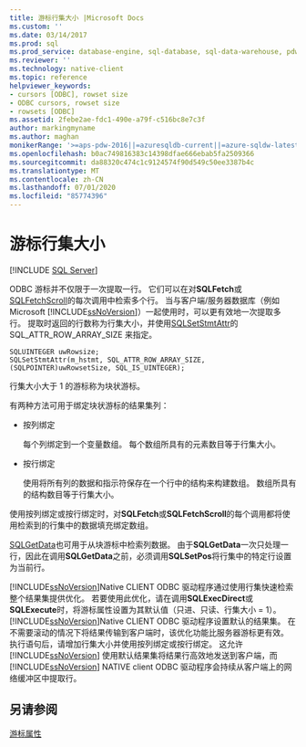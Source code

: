 ```yaml
---
title: 游标行集大小 |Microsoft Docs
ms.custom: ''
ms.date: 03/14/2017
ms.prod: sql
ms.prod_service: database-engine, sql-database, sql-data-warehouse, pdw
ms.reviewer: ''
ms.technology: native-client
ms.topic: reference
helpviewer_keywords:
- cursors [ODBC], rowset size
- ODBC cursors, rowset size
- rowsets [ODBC]
ms.assetid: 2febe2ae-fdc1-490e-a79f-c516bc8e7c3f
author: markingmyname
ms.author: maghan
monikerRange: '>=aps-pdw-2016||=azuresqldb-current||=azure-sqldw-latest||>=sql-server-2016||=sqlallproducts-allversions||>=sql-server-linux-2017||=azuresqldb-mi-current'
ms.openlocfilehash: b0ac749816383c14398dfae666ebab5fa2509366
ms.sourcegitcommit: da88320c474c1c9124574f90d549c50ee3387b4c
ms.translationtype: MT
ms.contentlocale: zh-CN
ms.lasthandoff: 07/01/2020
ms.locfileid: "85774396"
---
```

# <a name="cursor-rowset-size"></a>游标行集大小
[!INCLUDE [SQL Server](../../../includes/applies-to-version/sql-asdb-asdbmi-asdw-pdw.md)]

  ODBC 游标并不仅限于一次提取一行。 它们可以在对**SQLFetch**或[SQLFetchScroll](../../../relational-databases/native-client-odbc-api/sqlfetchscroll.md)的每次调用中检索多个行。 当与客户端/服务器数据库（例如 Microsoft [!INCLUDE[ssNoVersion](../../../includes/ssnoversion-md.md)]）一起使用时，可以更有效地一次提取多行。 提取时返回的行数称为行集大小，并使用[SQLSetStmtAttr](../../../relational-databases/native-client-odbc-api/sqlsetstmtattr.md)的 SQL_ATTR_ROW_ARRAY_SIZE 来指定。  
  
```  
SQLUINTEGER uwRowsize;  
SQLSetStmtAttr(m_hstmt, SQL_ATTR_ROW_ARRAY_SIZE, (SQLPOINTER)uwRowsetSize, SQL_IS_UINTEGER);  
```  
  
 行集大小大于 1 的游标称为块状游标。  
  
 有两种方法可用于绑定块状游标的结果集列：  
  
-   按列绑定  
  
     每个列绑定到一个变量数组。 每个数组所具有的元素数目等于行集大小。  
  
-   按行绑定  
  
     使用将所有列的数据和指示符保存在一个行中的结构来构建数组。 数组所具有的结构数目等于行集大小。  
  
 使用按列绑定或按行绑定时，对**SQLFetch**或**SQLFetchScroll**的每个调用都将使用检索到的行集中的数据填充绑定数组。  
  
 [SQLGetData](../../../relational-databases/native-client-odbc-api/sqlgetdata.md)也可用于从块游标中检索列数据。 由于**SQLGetData**一次只处理一行，因此在调用**SQLGetData**之前，必须调用**SQLSetPos**将行集中的特定行设置为当前行。  
  
 [!INCLUDE[ssNoVersion](../../../includes/ssnoversion-md.md)]Native CLIENT ODBC 驱动程序通过使用行集快速检索整个结果集提供优化。 若要使用此优化，请在调用**SQLExecDirect**或**SQLExecute**时，将游标属性设置为其默认值（只进、只读、行集大小 = 1）。 [!INCLUDE[ssNoVersion](../../../includes/ssnoversion-md.md)]Native CLIENT ODBC 驱动程序设置默认的结果集。 在不需要滚动的情况下将结果传输到客户端时，该优化功能比服务器游标更有效。 执行语句后，请增加行集大小并使用按列绑定或按行绑定。 这允许 [!INCLUDE[ssNoVersion](../../../includes/ssnoversion-md.md)] 使用默认结果集将结果行高效地发送到客户端，而 [!INCLUDE[ssNoVersion](../../../includes/ssnoversion-md.md)] NATIVE client ODBC 驱动程序会持续从客户端上的网络缓冲区中提取行。  
  
## <a name="see-also"></a>另请参阅  
 [游标属性](../../../relational-databases/native-client-odbc-cursors/properties/cursor-properties.md)  
  
  
